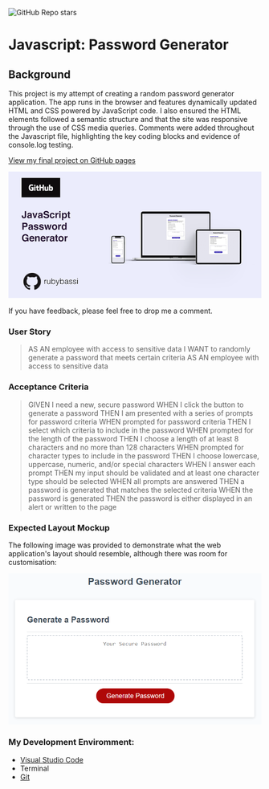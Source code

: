 ![GitHub Repo stars](https://img.shields.io/github/stars/rubybassi?style=social)

# Javascript: Password Generator

## Background

This project is my attempt of creating a random password generator application. The app runs in the browser and features dynamically updated HTML and CSS powered by JavaScript code. I also ensured the HTML elements followed a semantic structure and that the site was responsive through the use of CSS media queries. Comments were added throughout the Javascript file, highlighting the key coding blocks and evidence of console.log testing. 

[View my final project on GitHub pages](https://rubybassi.github.io/cool-password-generator/)

![My Responsive Random Password Generator](img/my-password-generator.png)

If you have feedback, please feel free to drop me a comment.

### User Story

> AS AN employee with access to sensitive data
> I WANT to randomly generate a password that meets certain criteria
> AS AN employee with access to sensitive data

### Acceptance Criteria

> GIVEN I need a new, secure password
> WHEN I click the button to generate a password
> THEN I am presented with a series of prompts for password criteria
> WHEN prompted for password criteria
> THEN I select which criteria to include in the password
> WHEN prompted for the length of the password
> THEN I choose a length of at least 8 characters and no more than 128 characters
> WHEN prompted for character types to include in the password
> THEN I choose lowercase, uppercase, numeric, and/or special characters
> WHEN I answer each prompt
> THEN my input should be validated and at least one character type should be selected
> WHEN all prompts are answered
> THEN a password is generated that matches the selected criteria
> WHEN the password is generated
> THEN the password is either displayed in an alert or written to the page

### Expected Layout Mockup

The following image was provided to demonstrate what the web application's layout should resemble, although there was room for customisation:

![End Game Mock Up](img/pwd-mockup.png)

### My Development Enviromment:
* [Visual Studio Code](https://code.visualstudio.com/)
* Terminal
* [Git](https://git-scm.com/book/en/v2/Getting-Started-Installing-Git)

